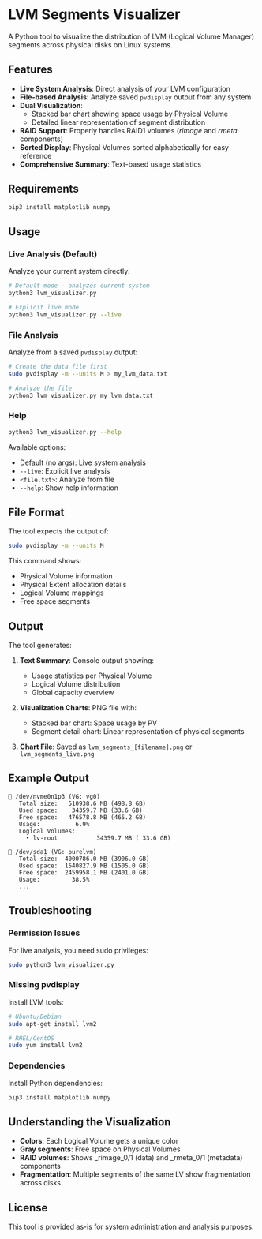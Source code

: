# LVM Segments Visualizer

A Python tool to visualize the distribution of LVM (Logical Volume Manager) segments across physical disks on Linux systems.

## Features

- **Live System Analysis**: Direct analysis of your LVM configuration
- **File-based Analysis**: Analyze saved `pvdisplay` output from any system
- **Dual Visualization**: 
  - Stacked bar chart showing space usage by Physical Volume
  - Detailed linear representation of segment distribution
- **RAID Support**: Properly handles RAID1 volumes (_rimage_ and _rmeta_ components)
- **Sorted Display**: Physical Volumes sorted alphabetically for easy reference
- **Comprehensive Summary**: Text-based usage statistics

## Requirements

```bash
pip3 install matplotlib numpy
```

## Usage

### Live Analysis (Default)
Analyze your current system directly:
```bash
# Default mode - analyzes current system
python3 lvm_visualizer.py

# Explicit live mode
python3 lvm_visualizer.py --live
```

### File Analysis
Analyze from a saved `pvdisplay` output:
```bash
# Create the data file first
sudo pvdisplay -m --units M > my_lvm_data.txt

# Analyze the file
python3 lvm_visualizer.py my_lvm_data.txt
```

### Help
```bash
python3 lvm_visualizer.py --help
```

Available options:
- Default (no args): Live system analysis
- `--live`: Explicit live analysis
- `<file.txt>`: Analyze from file
- `--help`: Show help information

## File Format

The tool expects the output of:
```bash
sudo pvdisplay -m --units M
```

This command shows:
- Physical Volume information
- Physical Extent allocation details
- Logical Volume mappings
- Free space segments

## Output

The tool generates:

1. **Text Summary**: Console output showing:
   - Usage statistics per Physical Volume
   - Logical Volume distribution
   - Global capacity overview

2. **Visualization Charts**: PNG file with:
   - Stacked bar chart: Space usage by PV
   - Segment detail chart: Linear representation of physical segments

3. **Chart File**: Saved as `lvm_segments_[filename].png` or `lvm_segments_live.png`

## Example Output

```
💽 /dev/nvme0n1p3 (VG: vg0)
   Total size:   510938.6 MB (498.8 GB)
   Used space:    34359.7 MB (33.6 GB)
   Free space:   476578.8 MB (465.2 GB)
   Usage:          6.9%
   Logical Volumes:
     • lv-root           34359.7 MB ( 33.6 GB)

💽 /dev/sda1 (VG: purelvm)
   Total size:  4000786.0 MB (3906.0 GB)
   Used space:  1540827.9 MB (1505.0 GB)
   Free space:  2459958.1 MB (2401.0 GB)
   Usage:         38.5%
   ...
```

## Troubleshooting

### Permission Issues
For live analysis, you need sudo privileges:
```bash
sudo python3 lvm_visualizer.py
```

### Missing pvdisplay
Install LVM tools:
```bash
# Ubuntu/Debian
sudo apt-get install lvm2

# RHEL/CentOS
sudo yum install lvm2
```

### Dependencies
Install Python dependencies:
```bash
pip3 install matplotlib numpy
```

## Understanding the Visualization

- **Colors**: Each Logical Volume gets a unique color
- **Gray segments**: Free space on Physical Volumes
- **RAID volumes**: Shows _rimage_0/1 (data) and _rmeta_0/1 (metadata) components
- **Fragmentation**: Multiple segments of the same LV show fragmentation across disks

## License

This tool is provided as-is for system administration and analysis purposes.
